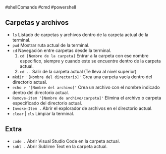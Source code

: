 #shellComands #cmd #powershell

## Carpetas y archivos

- `ls`
  Listado de carpetas y archivos dentro de la carpeta actual de la terminal.
- `pwd`
  Mostrar ruta actual de la terminal.
- `cd`
  Navegación entre carpetas desde la terminal.
  1. `cd [Nombre de la carpeta]`
     Entrar a la carpeta con ese nombre especifico, siempre y cuando este se encuentre dentro de la carpeta actual.
  2. `cd ..`
     Salir de la carpeta actual (Te lleva al nivel superior)
- `mkdir '[Nombre del directorio]'`
  Crea una carpeta vacía dentro del directorio actual.
- `echo > '[Nombre del archivo]'`
  Crea un archivo con el nombre indicado dentro del directorio actual.
- `Remove-item '[Nombre de archivo/carpeta]'`
  Elimina el archivo o carpeta especificado del directorio actual.
- `Invoke-Item .`
  Abrir el explorador de archivos en el directorio actual.
- `clear` | `cls`
  Limpiar la terminal.

## Extra

- `code .`
  Abrir Visual Studio Code en la carpeta actual.
- `subl .`
  Abrir Sublime Text en la carpeta actual.
